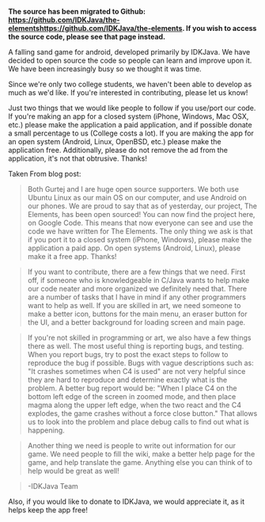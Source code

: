 **The source has been migrated to Github: https://github.com/IDKJava/the-elementshttps://github.com/IDKJava/the-elements. If you wish to access the source code, please see that page instead.**

A falling sand game for android, developed primarily by IDKJava.  We have decided to open source the code so people can learn and improve upon it.  We have been increasingly busy so we thought it was time.

Since we're only two college students, we haven't been able to develop as much as we'd like. If you're interested in contributing, please let us know!

Just two things that we would like people to follow if you use/port our code.  If you're making an app for a closed system (iPhone, Windows, Mac OSX, etc.) please make the application a paid application, and if possible donate a small percentage to us (College costs a lot).  If you are making the app for an open system (Android, Linux, OpenBSD, etc.)  please make the application free.  Additionally, please do not remove the ad from the application, it's not that obtrusive.  Thanks!


Taken From blog post:

> Both Gurtej and I are huge open source supporters. We both use Ubuntu Linux as our main OS on our computer, and use Android on our phones. We are proud to say that as of yesterday, our project, The Elements, has been open sourced! You can now find the project here, on Google Code. This means that now everyone can see and use the code we have written for The Elements. The only thing we ask is that if you port it to a closed system (iPhone, Windows), please make the application a paid app. On open systems (Android, Linux), please make it a free app. Thanks!

> If you want to contribute, there are a few things that we need. First off, if someone who is knowledgeable in C/Java wants to help make our code neater and more organized we definitely need that. There are a number of tasks that I have in mind if any other programmers want to help as well. If you are skilled in art, we need someone to make a better icon, buttons for the main menu, an eraser button for the UI, and a better background for loading screen and main page.

> If you're not skilled in programming or art, we also have a few things there as well. The most useful thing is reporting bugs, and testing. When you report bugs, try to post the exact steps to follow to reproduce the bug if possible. Bugs with vague descriptions such as: "It crashes sometimes when C4 is used" are not very helpful since they are hard to reproduce and determine exactly what is the problem. A better bug report would be: "When I place C4 on the bottom left edge of the screen in zoomed mode, and then place magma along the upper left edge, when the two react and the C4 explodes, the game crashes without a force close button." That allows us to look into the problem and place debug calls to find out what is happening.

> Another thing we need is people to write out information for our game. We need people to fill the wiki, make a better help page for the game, and help translate the game. Anything else you can think of to help would be great as well!

> -IDKJava Team

Also, if you would like to donate to IDKJava, we would appreciate it, as it helps keep the app free!